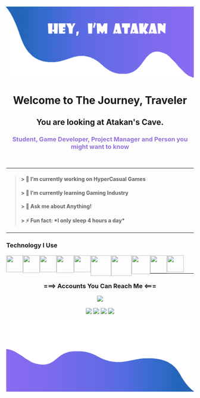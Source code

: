 ![alt text](./images/Top.svg)



<h1 align="center">Welcome to The Journey, Traveler </h1>
<h2 align="center">You are looking at Atakan's Cave.  </h2>
<h3 align="center"><font color="#9370db">Student, Game Developer, Project Manager and Person you might want to know </font></h3>
<br />

___________________________
><h4>> 🔭 I’m currently working on HyperCasual Games</h4>
><h4>> 🌱 I’m currently learning Gaming Industry</h4>
><h4>> 💬 Ask me about Anything!</h4>
><h4>> ⚡ Fun fact: *I only sleep 4 hours a day*</h4>
___________________________
### Technology I Use
<img align="left" src="https://avatars.githubusercontent.com/u/35213382?v=4" width="45" height="45">
<img align="left"src="https://e1.pngegg.com/pngimages/753/16/png-clipart-rekordbox-logo-black-decal-thumbnail.png" width="45" height="47">
<img align="left"src="https://img.utdstc.com/icon/ed7/47a/ed747a09e27a54cebb48b92160a207c6592574baa4281820f46eff079afc1d08:200" width="45" height="45">
<img align="left"src="https://web.itu.edu.tr/ayanzadeh17/github.png"width="47" height="47">
<img align="left"src="https://www.adobe.com/content/dam/cc/us/en/creativecloud/max2020/mnemonics/photoshop.svg" width="45"height="45">
<img align="left"src="https://upload.wikimedia.org/wikipedia/commons/thumb/9/90/DaVinci_Resolve_17_logo.svg/1200px-DaVinci_Resolve_17_logo.svg.png" width="55" height="55">
<img align="left"src="https://cdn.icon-icons.com/icons2/2108/PNG/512/slack_icon_130829.png" width="55" height="55">
<img align="left"src="https://muratcicek.net/wp-content/uploads/2020/10/c-logo.png"width="50" height="50">
<img align="left"src="https://www.pngitem.com/pimgs/m/201-2012093_linux-logo-png-linux-logo-transparent-background-png.png" width="45"height="48">
<img align="left"src="https://avatars.githubusercontent.com/u/18133?s=200&v=4"width="45"height="45">
<br />
<br />

___________________________

<h3 align="center"> ===>  Accounts You Can Reach Me  <=== </h3>

<p align="center"><a href="https://linkmix.co/5071129"><img src="https://img.icons8.com/fluent/75/000000/chichen-itza.png"/></a></p>
<p align="center">
	<a href="https://www.linkedin.com/in/atakannaci/"><img src="https://img.icons8.com/bubbles/75/000000/linkedin.png"/></a>
	<a href="https://discord.com/invite/XVmYMdcRA2"><img src="https://img.icons8.com/bubbles/75/000000/discord-logo.png"/></a>
	<a href="https://www.instagram.com/atakan_naci/"><img src="https://img.icons8.com/bubbles/75/000000/instagram.png"/></a>
    <a href="https://www.youtube.com/user/Smartoyunda"><img src="https://img.icons8.com/bubbles/75/000000/youtube.png"/></a>
</p>


![alt text](./images/Bottom.svg)
